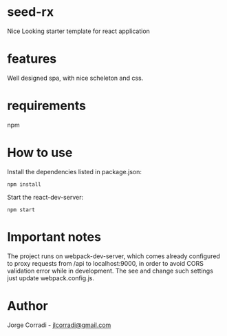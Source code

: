 # seed-rx
Nice Looking starter template for react application

# features
Well designed spa, with nice scheleton and css.

# requirements
npm

# How to use
Install the dependencies listed in package.json:
```
npm install
```
Start the react-dev-server:
```
npm start
```
# Important notes
The project runs on webpack-dev-server, which comes already configured to proxy requests from /api to localhost:9000, in order to avoid CORS
validation error while in development.
The see and change such settings just update webpack.config.js.

# Author
Jorge Corradi - jlcorradi@gmail.com
